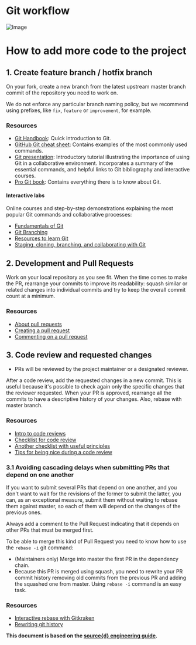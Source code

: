 # Git workflow

![Image](images/git-flow-app.png?raw=true)

# How to add more code to the project

## 1. Create feature branch / hotfix branch
On your fork, create a new branch from the latest upstream master branch
commit of the repository you need to work on.

We do not enforce any particular branch naming policy, but we recommend using prefixes, like `fix`, 
`feature` or `improvement`, for example.

### Resources
- [Git Handbook](https://guides.github.com/introduction/git-handbook/): Quick introduction to Git.
- [GitHub Git cheat sheet](https://education.github.com/git-cheat-sheet-education.pdf): 
  Contains examples of the most commonly used commands.
- [Git presentation](http://vmarkovtsev.github.io/mipt_web_2015/02_git/index.html): 
  Introductory tutorial illustrating the importance of using Git in a collaborative environment. Incorporates a summary of the essential commands, and helpful links to Git bibliography and interactive courses.
- [Pro Git book](https://git-scm.com/book/en/v2): Contains everything there is to know about Git.

#### Interactive labs
Online courses and step-by-step demonstrations explaining the most popular Git commands and collaborative processes: 

- [Fundamentals of Git](https://gitimmersion.com/lab_01.html)
- [Git Branching](https://learngitbranching.js.org/)
- [Resources to learn Git](https://try.github.io/)
- [Staging, cloning, branching, and collaborating with Git](https://www.pluralsight.com/courses/code-school-git-real)

## 2. Development and Pull Requests
Work on your local repository as you see fit. When the time comes to make the PR, rearrange your 
commits to improve its readability: squash similar or related changes into individual commits and try 
to keep the overall commit count at a minimum.

### Resources
- [About pull requests](https://docs.github.com/en/github/collaborating-with-issues-and-pull-requests/about-pull-requests)
- [Creating a pull request](https://docs.github.com/en/github/collaborating-with-issues-and-pull-requests/creating-a-pull-request)
- [Commenting on a pull request](https://docs.github.com/en/github/collaborating-with-issues-and-pull-requests/commenting-on-a-pull-request)

## 3. Code review and requested changes

- PRs will be reviewed by the project maintainer or a designated reviewer.

After a code review, add the requested changes in a new commit. This is useful
because it's possible to check again only the specific changes that the reviewer
requested. When your PR is approved, rearrange all the commits to have a descriptive history of your changes. 
Also, rebase with master branch.

### Resources
* [Intro to code reviews](https://www.evoketechnologies.com/blog/simple-effective-code-review-tips/)
* [Checklist for code review](https://www.evoketechnologies.com/blog/code-review-checklist-perform-effective-code-reviews/)
* [Another checklist with useful principles](https://dev.to/codemouse92/10-principles-of-a-good-code-review-2eg)
* [Tips for being nice during a code review](https://developers.redhat.com/blog/2019/07/08/10-tips-for-reviewing-code-you-dont-like/)

### 3.1 Avoiding cascading delays when submitting PRs that depend on one another
If you want to submit several PRs that depend on one another, and you don't want to wait for the 
revisions of the former to submit the latter, you can, as an exceptional measure, submit them without 
waiting to rebase them against master, so each of them will depend on the changes of the previous ones.

Always add a comment to the Pull Request indicating that it depends on other PRs
that must be merged first.

To be able to merge this kind of Pull Request you need to know how to use the
`rebase -i` git command:

- (Maintainers only) Merge into master the first PR in the dependency chain.
- Because this PR is merged using squash, you need to rewrite your PR commit
history removing old commits from the previous PR and adding the squashed one from
master. Using `rebase -i` command is an easy task.
  
### Resources

* [Interactive rebase with Gitkraken](https://support.gitkraken.com/working-with-repositories/interactive-rebase/)
* [Rewriting git history](https://git-scm.com/book/en/v2/Git-Tools-Rewriting-History)


**This document is based on the [source{d} engineering guide](https://github.com/src-d/guide/blob/master/engineering/git-flow.md).**

